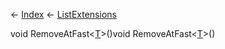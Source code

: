 ← [Index](Api-Index) ← [ListExtensions](System.Collections.Generic.ListExtensions)

void RemoveAtFast<T><[T]()>()void RemoveAtFast<T><[T]()>()